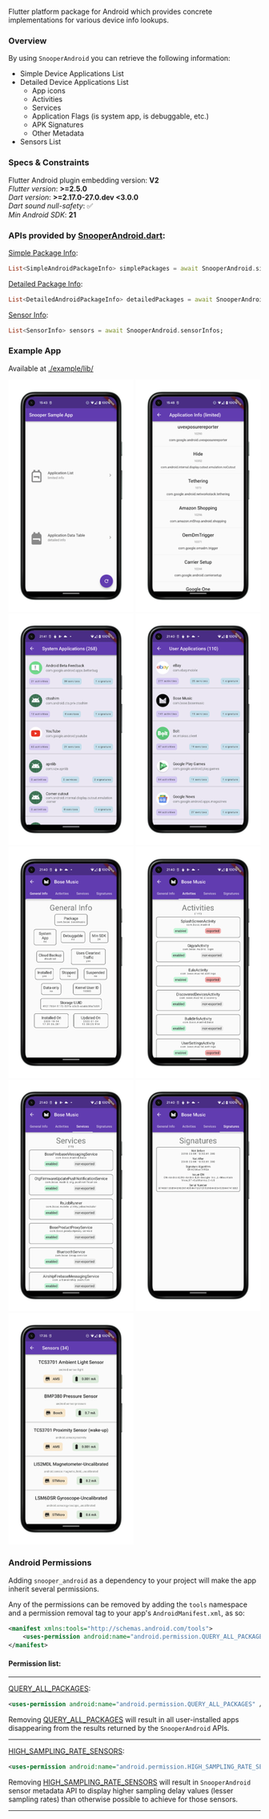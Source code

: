 Flutter platform package for Android which provides concrete implementations for various device info
lookups.

### Overview

By using `SnooperAndroid` you can retrieve the following information:

- Simple Device Applications List
- Detailed Device Applications List
    - App icons
    - Activities
    - Services
    - Application Flags (is system app, is debuggable, etc.)
    - APK Signatures
    - Other Metadata
- Sensors List
  
### Specs & Constraints  
Flutter Android plugin embedding version: **V2**  
*Flutter version*: **>=2.5.0**  
*Dart version*: **>=2.17.0-27.0.dev <3.0.0**  
*Dart sound null-safety*: ✅   
*Min Android SDK*: **21**  

### APIs provided by [SnooperAndroid.dart](./lib/snooper_android.dart):
[Simple Package Info](./lib/model/simple_android_package_info.dart):
```dart
List<SimpleAndroidPackageInfo> simplePackages = await SnooperAndroid.simplePackageInfos;
```

[Detailed Package Info](./lib/model/detailed_android_package_info.dart):
```dart
List<DetailedAndroidPackageInfo> detailedPackages = await SnooperAndroid.detailedPackageInfos;
```

[Sensor Info](./lib/model/sensors/sensor_info.dart):
```dart
List<SensorInfo> sensors = await SnooperAndroid.sensorInfos;
```


### Example App
Available at [./example/lib/](./example/lib/)  

<p float="left">
  <img src="docs/media/sample-home.png" width="250">
  <img src="docs/media/sample-packages-simple.png" width="250">
  <img src="docs/media/sample-system-packages.png" width="250">
  <img src="docs/media/sample-user-packages.png" width="250">
  <img src="docs/media/sample-package-general.png" width="250">
  <img src="docs/media/sample-package-activities.png" width="250">
  <img src="docs/media/sample-package-services.png" width="250">
  <img src="docs/media/sample-package-signatures.png" width="250">
  <img src="docs/media/sample-sensors.png" width="250">
</p>


### Android Permissions
Adding `snooper_android` as a dependency to your project will make the app inherit several permissions.

Any of the permissions can be removed by adding the `tools` namespace and a permission removal tag to your app's `AndroidManifest.xml`, as so:
```xml
<manifest xmlns:tools="http://schemas.android.com/tools">
    <uses-permission android:name="android.permission.QUERY_ALL_PACKAGES" tools:node="remove" />
</manifest>
```

#### Permission list:

<hr>

[QUERY_ALL_PACKAGES](https://developer.android.com/reference/android/Manifest.permission#QUERY_ALL_PACKAGES):
```xml
<uses-permission android:name="android.permission.QUERY_ALL_PACKAGES" />
```

Removing [QUERY_ALL_PACKAGES](https://developer.android.com/reference/android/Manifest.permission#QUERY_ALL_PACKAGES) will result in all user-installed apps disappearing from the results returned by the `SnooperAndroid` APIs.

<hr>

[HIGH_SAMPLING_RATE_SENSORS](https://developer.android.com/reference/android/Manifest.permission#HIGH_SAMPLING_RATE_SENSORS):
```xml
<uses-permission android:name="android.permission.HIGH_SAMPLING_RATE_SENSORS" />
```

Removing [HIGH_SAMPLING_RATE_SENSORS](https://developer.android.com/reference/android/Manifest.permission#HIGH_SAMPLING_RATE_SENSORS) will result in `SnooperAndroid` sensor metadata API to display higher sampling delay values (lesser sampling rates) than otherwise possible to achieve for those sensors.

<hr>